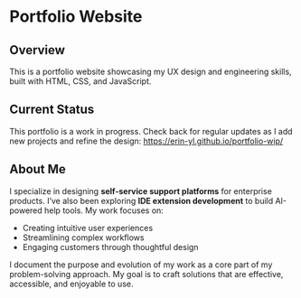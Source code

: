 # Portfolio Website

## Overview
This is a portfolio website showcasing my UX design and engineering skills, built with HTML, CSS, and JavaScript.

## Current Status
This portfolio is a work in progress. Check back for regular updates as I add new projects and refine the design: https://erin-yl.github.io/portfolio-wip/

## About Me
I specialize in designing **self-service support platforms** for enterprise products. I’ve also been exploring **IDE extension development** to build AI-powered help tools. My work focuses on:
- Creating intuitive user experiences
- Streamlining complex workflows
- Engaging customers through thoughtful design

I document the purpose and evolution of my work as a core part of my problem-solving approach. My goal is to craft solutions that are effective, accessible, and enjoyable to use.